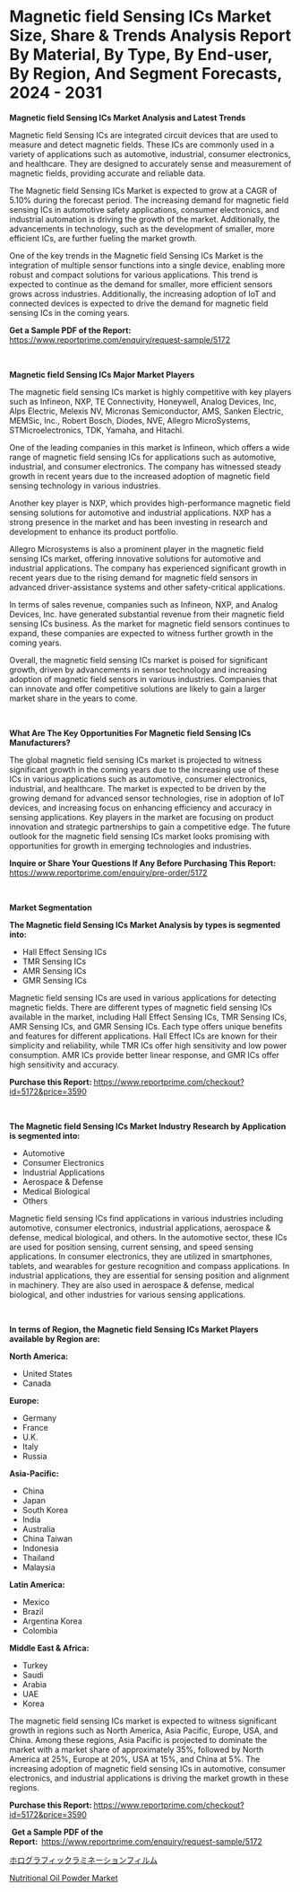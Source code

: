 <p><h1>Magnetic field Sensing ICs Market Size, Share & Trends Analysis Report By Material, By Type, By End-user, By Region, And Segment Forecasts, 2024 - 2031</h1></p><p><strong>Magnetic field Sensing ICs Market Analysis and Latest Trends</strong></p>
<p><p>Magnetic field Sensing ICs are integrated circuit devices that are used to measure and detect magnetic fields. These ICs are commonly used in a variety of applications such as automotive, industrial, consumer electronics, and healthcare. They are designed to accurately sense and measurement of magnetic fields, providing accurate and reliable data.</p><p>The Magnetic field Sensing ICs Market is expected to grow at a CAGR of 5.10% during the forecast period. The increasing demand for magnetic field sensing ICs in automotive safety applications, consumer electronics, and industrial automation is driving the growth of the market. Additionally, the advancements in technology, such as the development of smaller, more efficient ICs, are further fueling the market growth.</p><p>One of the key trends in the Magnetic field Sensing ICs Market is the integration of multiple sensor functions into a single device, enabling more robust and compact solutions for various applications. This trend is expected to continue as the demand for smaller, more efficient sensors grows across industries. Additionally, the increasing adoption of IoT and connected devices is expected to drive the demand for magnetic field sensing ICs in the coming years.</p></p>
<p><strong>Get a Sample PDF of the Report:&nbsp;</strong> <a href="https://www.reportprime.com/enquiry/request-sample/5172">https://www.reportprime.com/enquiry/request-sample/5172</a></p>
<p>&nbsp;</p>
<p><strong>Magnetic field Sensing ICs Major Market Players</strong></p>
<p><p>The magnetic field sensing ICs market is highly competitive with key players such as Infineon, NXP, TE Connectivity, Honeywell, Analog Devices, Inc, Alps Electric, Melexis NV, Micronas Semiconductor, AMS, Sanken Electric, MEMSic, Inc., Robert Bosch, Diodes, NVE, Allegro MicroSystems, STMicroelectronics, TDK, Yamaha, and Hitachi. </p><p>One of the leading companies in this market is Infineon, which offers a wide range of magnetic field sensing ICs for applications such as automotive, industrial, and consumer electronics. The company has witnessed steady growth in recent years due to the increased adoption of magnetic field sensing technology in various industries. </p><p>Another key player is NXP, which provides high-performance magnetic field sensing solutions for automotive and industrial applications. NXP has a strong presence in the market and has been investing in research and development to enhance its product portfolio. </p><p>Allegro Microsystems is also a prominent player in the magnetic field sensing ICs market, offering innovative solutions for automotive and industrial applications. The company has experienced significant growth in recent years due to the rising demand for magnetic field sensors in advanced driver-assistance systems and other safety-critical applications. </p><p>In terms of sales revenue, companies such as Infineon, NXP, and Analog Devices, Inc. have generated substantial revenue from their magnetic field sensing ICs business. As the market for magnetic field sensors continues to expand, these companies are expected to witness further growth in the coming years.</p><p>Overall, the magnetic field sensing ICs market is poised for significant growth, driven by advancements in sensor technology and increasing adoption of magnetic field sensors in various industries. Companies that can innovate and offer competitive solutions are likely to gain a larger market share in the years to come.</p></p>
<p>&nbsp;</p>
<p><strong>What Are The Key Opportunities For Magnetic field Sensing ICs Manufacturers?</strong></p>
<p><p>The global magnetic field sensing ICs market is projected to witness significant growth in the coming years due to the increasing use of these ICs in various applications such as automotive, consumer electronics, industrial, and healthcare. The market is expected to be driven by the growing demand for advanced sensor technologies, rise in adoption of IoT devices, and increasing focus on enhancing efficiency and accuracy in sensing applications. Key players in the market are focusing on product innovation and strategic partnerships to gain a competitive edge. The future outlook for the magnetic field sensing ICs market looks promising with opportunities for growth in emerging technologies and industries.</p></p>
<p><strong>Inquire or Share Your Questions If Any Before Purchasing This Report:</strong> <a href="https://www.reportprime.com/enquiry/pre-order/5172">https://www.reportprime.com/enquiry/pre-order/5172</a></p>
<p>&nbsp;</p>
<p><strong>Market Segmentation</strong></p>
<p><strong>The Magnetic field Sensing ICs Market Analysis by types is segmented into:</strong></p>
<p><ul><li>Hall Effect Sensing ICs</li><li>TMR Sensing ICs</li><li>AMR Sensing ICs</li><li>GMR Sensing ICs</li></ul></p>
<p><p>Magnetic field sensing ICs are used in various applications for detecting magnetic fields. There are different types of magnetic field sensing ICs available in the market, including Hall Effect Sensing ICs, TMR Sensing ICs, AMR Sensing ICs, and GMR Sensing ICs. Each type offers unique benefits and features for different applications. Hall Effect ICs are known for their simplicity and reliability, while TMR ICs offer high sensitivity and low power consumption. AMR ICs provide better linear response, and GMR ICs offer high sensitivity and accuracy.</p></p>
<p><strong>Purchase this Report:&nbsp;</strong><a href="https://www.reportprime.com/checkout?id=5172&price=3590">https://www.reportprime.com/checkout?id=5172&price=3590</a></p>
<p>&nbsp;</p>
<p><strong>The Magnetic field Sensing ICs Market Industry Research by Application is segmented into:</strong></p>
<p><ul><li>Automotive</li><li>Consumer Electronics</li><li>Industrial Applications</li><li>Aerospace & Defense</li><li>Medical Biological</li><li>Others</li></ul></p>
<p><p>Magnetic field sensing ICs find applications in various industries including automotive, consumer electronics, industrial applications, aerospace & defense, medical biological, and others. In the automotive sector, these ICs are used for position sensing, current sensing, and speed sensing applications. In consumer electronics, they are utilized in smartphones, tablets, and wearables for gesture recognition and compass applications. In industrial applications, they are essential for sensing position and alignment in machinery. They are also used in aerospace & defense, medical biological, and other industries for various sensing applications.</p></p>
<p>&nbsp;</p>
<p><strong>In terms of Region, the Magnetic field Sensing ICs Market Players available by Region are:</strong></p>
<p>
    <p> <strong> North America: </strong>
        <ul>
            <li>United States</li>
            <li>Canada</li>
        </ul>
        </p> 
    <p> <strong> Europe: </strong>
        <ul>
            <li>Germany</li>
            <li>France</li>
            <li>U.K.</li>
            <li>Italy</li>
            <li>Russia</li>
        </ul>
        </p> 
    <p> <strong> Asia-Pacific: </strong>
        <ul>
            <li>China</li>
            <li>Japan</li>
            <li>South Korea</li>
            <li>India</li>
            <li>Australia</li>
            <li>China Taiwan</li>
            <li>Indonesia</li>
            <li>Thailand</li>
            <li>Malaysia</li>
        </ul>
        </p> 
    <p> <strong> Latin America: </strong>
        <ul>
            <li>Mexico</li>
            <li>Brazil</li>
            <li>Argentina Korea</li>
            <li>Colombia</li>
        </ul>
        </p> 
    <p> <strong> Middle East & Africa: </strong>
        <ul>
            <li>Turkey</li>
            <li>Saudi</li>
            <li>Arabia</li>
            <li>UAE</li>
            <li>Korea</li>
        </ul>
    </p>
    </p>
<p><p>The magnetic field sensing ICs market is expected to witness significant growth in regions such as North America, Asia Pacific, Europe, USA, and China. Among these regions, Asia Pacific is projected to dominate the market with a market share of approximately 35%, followed by North America at 25%, Europe at 20%, USA at 15%, and China at 5%. The increasing adoption of magnetic field sensing ICs in automotive, consumer electronics, and industrial applications is driving the market growth in these regions.</p></p>
<p><strong>Purchase this Report: </strong><a href="https://www.reportprime.com/checkout?id=5172&price=3590">https://www.reportprime.com/checkout?id=5172&price=3590</a></p>
<p>&nbsp;<strong>Get a Sample PDF of the Report:&nbsp;&nbsp;</strong><a href="https://www.reportprime.com/enquiry/request-sample/5172">https://www.reportprime.com/enquiry/request-sample/5172</a></p>
<p><strong></strong></p>
<p><p><a href="https://github.com/mohamedbakry57/Market-Research-Report-List-3/blob/main/906170915635.md">ホログラフィックラミネーションフィルム</a></p><p><a href="https://shimmer-gardenia-37a.notion.site/Decoding-the-Nutritional-Oil-Powder-Market-A-Deep-Dive-into-the-Latest-Market-Trends-Market-Segmen-54920e893e514981a5a8dacfe5484d60">Nutritional Oil Powder Market</a></p></p>